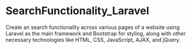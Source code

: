 # SearchFunctionality_Laravel
Create an search functionality across various pages of a website using Laravel as the main framework and Bootstrap for styling, along with other necessary technologies like HTML, CSS, JavaScript, AJAX, and jQuery.
